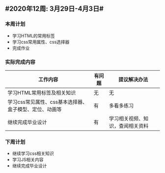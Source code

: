 ## #2020年12周: 3月29日-4月3日#

### 本周计划

* 学习HTML的常用标签
* 学习css常用属性、css选择器
* 完成作业

### 实际完成内容

| 工作内容                  | 有问题 | 提议解决办法            |
| ------------------------ | ----- | ---------------------- |
| 学习HTML常用标签及相关知识 | 无 | 无                         |
| 学习css常见属性、css基本选择器、盒子模型、定位、动画等 | 有 | 多看多练习 |
| 继续完成毕业设计 | 有 | 学习相关视频、知识，查阅相关资料 |

### 下周计划

* 继续学习css相关知识
* 学习JS相关内容
* 继续完成毕业设计
